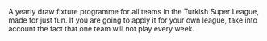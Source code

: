 A yearly draw fixture programme for all teams in the Turkish Super League, made for just fun. If you are going to apply it for your own league, take into account the fact that one team will not play every week.
